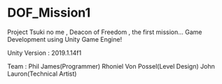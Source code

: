 # DOF_Mission1
Project Tsuki no me , Deacon of Freedom , the first mission... Game Development using Unity Game Engine! 

Unity Version : 2019.1.14f1

Team : 
       Phil James(Programmer) 
       Rhoniel Von Possel(Level Design)
       John Lauron(Technical Artist)
